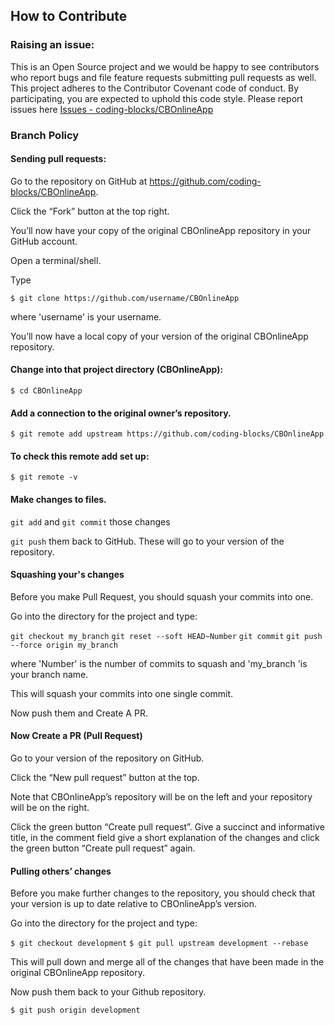 ## How to Contribute

### Raising an issue:
 This is an Open Source project and we would be happy to see contributors who report bugs and file feature requests submitting pull requests as well.
 This project adheres to the Contributor Covenant code of conduct.
 By participating, you are expected to uphold this code style.
 Please report issues here [Issues - coding-blocks/CBOnlineApp](https://github.com/coding-blocks/CBOnlineApp/issues)

### Branch Policy

#### Sending pull requests:

Go to the repository on GitHub at https://github.com/coding-blocks/CBOnlineApp.

Click the “Fork” button at the top right.

You’ll now have your copy of the original CBOnlineApp repository in your GitHub account.

Open a terminal/shell.

Type

`$ git clone https://github.com/username/CBOnlineApp`

where 'username' is your username.

You’ll now have a local copy of your version of the original CBOnlineApp repository.

#### Change into that project directory (CBOnlineApp):

`$ cd CBOnlineApp`

#### Add a connection to the original owner’s repository.

`$ git remote add upstream https://github.com/coding-blocks/CBOnlineApp`

#### To check this remote add set up:

`$ git remote -v`

#### Make changes to files.

`git add` and `git commit` those changes

`git push` them back to GitHub. These will go to your version of the repository.

#### Squashing your's changes
Before you make Pull Request, you should squash your commits into one.

Go into the directory for the project and type:

`git checkout my_branch`
`git reset --soft HEAD~Number`
`git commit`
`git push --force origin my_branch`

where 'Number' is the number of commits to squash and 'my_branch 'is your branch name.

This will squash your commits into one single commit.

Now push them and Create A PR.

#### Now Create a PR (Pull Request)
Go to your version of the repository on GitHub.

Click the “New pull request” button at the top.

Note that CBOnlineApp’s repository will be on the left and your repository will be on the right.

Click the green button “Create pull request”. Give a succinct and informative title, in the comment field give a short explanation of the changes and click the green button “Create pull request” again.

#### Pulling others’ changes
Before you make further changes to the repository, you should check that your version is up to date relative to CBOnlineApp’s version.

Go into the directory for the project and type:

`$ git checkout development`
`$ git pull upstream development --rebase`

This will pull down and merge all of the changes that have been made in the original CBOnlineApp repository.

Now push them back to your Github repository.

`$ git push origin development`


